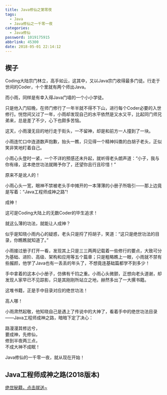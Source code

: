 ```yaml
---
title: Java修仙之第零夜
tags:
  - Java
  - Java修仙之一千零一夜
categories:
  - Java修仙
password: 1019175915
abbrlink: 45300
date: 2018-05-01 22:14:12
---
```

## 楔子

Coding大陆宗门林立，高手如云，这其中，又以Java宗门收得最多门徒。行走于世间的Coder，十个里就有两个师出Java。

而小雨，同样是有幸入得Java门墙的一个小小学徒。

只是他入门较晚，在师门修行了一年半就不得不下山，进行每个Coder必要的入世修行。恍惚间又过了一年，小雨却发现自己的水平依然是又水又平，比起同门师兄弟来，总是差了不少，心下也颇多苦恼。

这天，小雨漫无目的地行走于街头，一不留神，却是和前方一人撞到了一块。
<!-- more -->

小雨连忙口中连道数声抱歉，抬头一瞧，只见得一个精神抖擞的白胡子老头，正似笑非笑地盯着自己。

小雨心头登时一紧，一个不详的预感还未升起，就听得老头朗声道：“小子，我与你有缘，这本绝世功法就赐予你了，还望你且行且珍惜！”

原来不是讹人的！

小雨心头一宽，眼神不禁被老头手中摊开的一本薄薄的小册子所吸引——那上边竟是写着：“Java工程师成神之路”!

成神！

这可是Coding大陆上的无数Coder的毕生追求！

就这么薄的功法，就能让人成神？

似乎是知晓小雨内心的疑惑，老头只是捋了捋胡子，笑道：“这只是绝世功法的目录，你瞧瞧就知道了。”

小雨接过册子打开一看，发现其上只是三三两两记载着一些修行的要点，大致可分为基础、进阶、高级、架构和应用等五个篇章；只是粗略瞧上一眼，小雨就不禁有些赧颜，他学了Java也有一丢丢的年头了，不想竟连基础篇都学不到多少！

手中拿着的这本小小册子，仿佛有千钧之重。小雨心头微颤，正想向老头道谢，却发现人家早已不见踪影，只是其刚刚所站立之地，赫然多出了一大摞书籍。

这堆书籍，正是手中目录对应的绝世功法！

高人哪！

小雨肃然起敬，他知晓自己是遇上了传说中的大神了，看着手中的绝世功法目录——Java工程师成神之路，暗暗下定了决心：

路漫漫其修远兮，  
要成神，先修仙，  
修到半夜两三点，  
不成大神不成眠！

Java修仙的一千零一夜，就从现在开始！

## Java工程师成神之路(2018版本)

[绝世秘籍，点击就送~](/posts/5044311b.html)